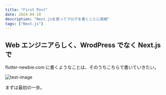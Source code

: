 ```yaml
---
title: "First Post"
date: 2024-04-10
description: "Next.jsを使ってブログを書くことに挑戦"
tags: ["Next.js"]
---
```


## Web エンジニアらしく、WrodPress でなく Next.js で

flutter-newbie.com に書くようなことは、そのうちこちらで書いていきたい。

![test-image](/images/image-first.jpg)

まずは最初の一歩。
